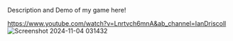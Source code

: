 Description and Demo of my game here!

https://www.youtube.com/watch?v=Lnrtvch6mnA&ab_channel=IanDriscoll
![Screenshot 2024-11-04 031432](https://github.com/user-attachments/assets/79337741-d348-4adc-ae88-0dd27d76dab4)
